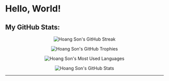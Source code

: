 # Hello, World! 

## My GitHub Stats:

<p align="center">
    <img src="https://github-readme-streak-stats.herokuapp.com/?user=abcdefghijessie&theme=radical" alt="Hoang Son's GitHub Streak" />
</p>
<p align="center">
    <img src="https://github-profile-trophy.vercel.app/?username=abcdefghijessie&theme=radical&column=3&row=1&margin-w=15&margin-h=15" alt="Hoang Son's GitHub Trophies" />
</p>
<p align="center">
    <img src="https://github-readme-stats.vercel.app/api/top-langs/?username=abcdefghijessie&layout=compact&theme=radical&langs_count=10" alt="Hoang Son's Most Used Languages" />
</p>
<p align="center">
    <img src="https://github-contribution-stats.vercel.app/api/?username=abcdefghijessie&theme=radical&layout=compact" alt="Hoang Son's GitHub Stats" />
</p>

---
